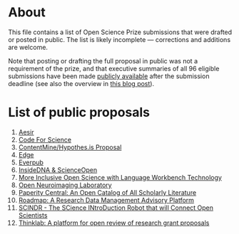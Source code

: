 # About

This file contains a list of Open Science Prize submissions that were drafted or posted in public. The list is likely incomplete &mdash; corrections and additions are welcome.

Note that posting or drafting the full proposal in public was not a requirement of the prize, and that executive summaries of all 96 eligible submissions have been made [publicly available](https://www.openscienceprize.org/p/) after the submission deadline (see also the overview in [this blog post](https://datascience.nih.gov/OSP96Teams)). 

# List of public proposals

1. [Aesir](https://github.com/ctb/2016-aesir)
1. [Code For Science](https://github.com/codeforscience/openscienceprize)
1. [ContentMine/Hypothes.is Proposal](https://doi.org/10.3897/rio.2.e8424)
1. [Edge](https://thinklab.com/p/EdgeProject)
1. [Everpub](https://github.com/everpub/openscienceprize)
1. [InsideDNA & ScienceOpen](https://github.com/InsideDNA/osp)
1. [More Inclusive Open Science with Language Workbench Technology](https://thinklab.com/p/LWT_FOR_OPEN_SCIENCE)
1. [Open Neuroimaging Laboratory](https://doi.org/10.3897/rio.2.e9113)
1. [Paperity Central: An Open Catalog of All Scholarly Literature](https://doi.org/10.3897/rio.2.e8462)
1. [Roadmap: A Research Data Management Advisory Platform](https://doi.org/10.3897/rio.2.e8649)
1. [SCINDR - The SCience INtroDuction Robot that will Connect Open Scientists](https://doi.org/10.3897/rio.2.e9995)
1. [Thinklab: A platform for open review of research grant proposals](https://thinklab.com/p/thinklabOSP)
